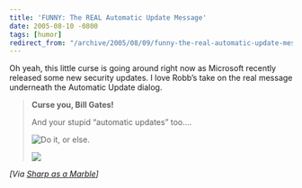 ```yaml
---
title: 'FUNNY: The REAL Automatic Update Message'
date: 2005-08-10 -0800
tags: [humor]
redirect_from: "/archive/2005/08/09/funny-the-real-automatic-update-message.aspx/"
---
```


Oh yeah, this little curse is going around right now as Microsoft
recently released some new security updates. I love Robb’s take on the
real message underneath the Automatic Update dialog.

> **Curse you, Bill Gates!**
>
> And your stupid “automatic updates” too….
>
> ![Do it, or
> else.](http://saam.stufftoread.com:498/Marblebag/Images/automaticUpdates.jpg)
>
> ![](http://sharpmarbles.stufftoread.com/aggbug/3750.aspx)

*[Via [Sharp as a
Marble](http://sharpmarbles.stufftoread.com/archive/2005/08/10/3750.aspx)]*

